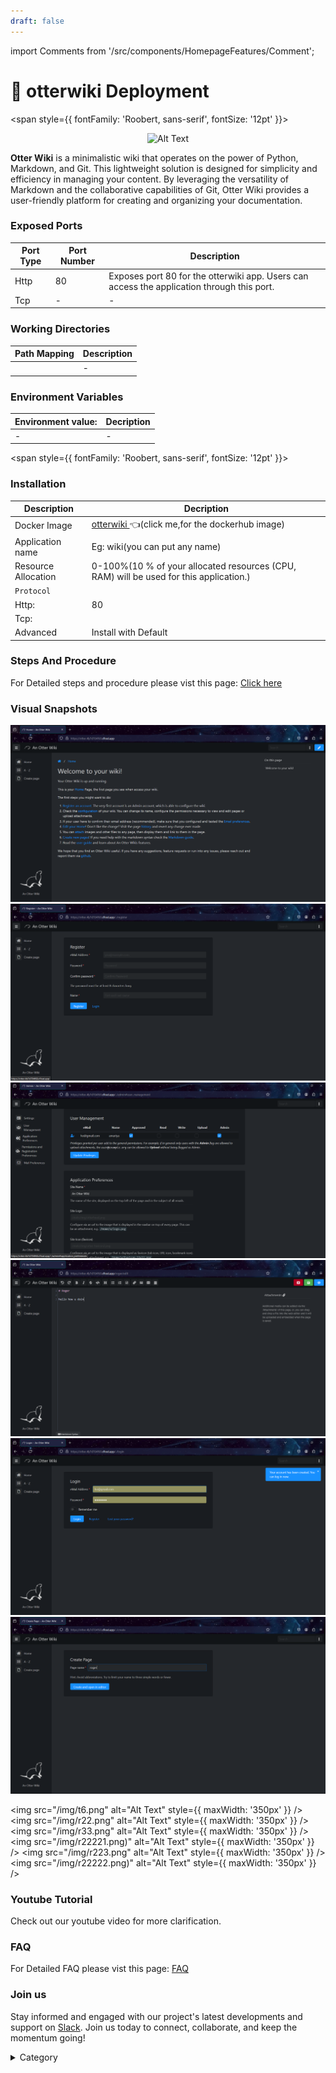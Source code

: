 ```yaml
---
draft: false
---
```

import Comments from '/src/components/HomepageFeatures/Comment';

# 📔 otterwiki Deployment

<span style={{ fontFamily: 'Roobert, sans-serif', fontSize: '12pt' }}>


<p align="center">
  <img src="/img/dd23" alt="Alt Text" width="25%"/>
</p> 


**Otter Wiki** is a minimalistic wiki that operates on the power of Python, Markdown, and Git. This lightweight solution is designed for simplicity and efficiency in managing your content. By leveraging the versatility of Markdown and the collaborative capabilities of Git, Otter Wiki provides a user-friendly platform for creating and organizing your documentation.


### Exposed Ports

| Port Type | Port Number | Description |
| --------- | ----------- | ----------- |
| Http      | 80       | Exposes port 80 for the otterwiki app. Users can access the  application through this port. |
| Tcp       | -           | -             |

### Working Directories

| Path Mapping                         | Description |
| ------------------------------------ | ----------- |
|| - |


### Environment Variables

|   **Environment value:**          | Decription                                                                                                               | 
| --------------------- | ------                                                                                                                   | 
|-       |  -                              |

</span>


<span style={{ fontFamily: 'Roobert, sans-serif', fontSize: '12pt' }}>

### Installation

|  Description          | Decription                                                                                                               | 
| --------------------- | ------                                                                                                                   | 
| Docker Image          |   [otterwiki ](https://hub.docker.com/r/redimp/otterwiki)👈(click me,for the dockerhub image)                       |
| Application name      |  Eg: wiki(you can put any name)                                                                                        | 
| Resource Allocation   |  0-100%(10 % of your allocated resources (CPU, RAM) will be used for this application.)                                  | 
| `Protocol`            |                                                                                                                          | 
|  Http:                | 80                                                                                                                      |
|  Tcp:                 |                                                                                                                          | 
|    Advanced           |    Install with Default                                                                                                  |



### Steps And Procedure

For Detailed steps and procedure please vist this page: [Click here](https://techscaleinfinite.github.io/introduction/cloud-float/Steps%20and%20procedure)


### Visual Snapshots
![Alt Text](/img/t6.png)
![Alt Text](/img/r22.png)
![Alt Text](/img/r33.png)
![Alt Text](/img/r22221.png)
![Alt Text](/img/r223.png)
![Alt Text](/img/r22222.png)


<img src="/img/t6.png" alt="Alt Text" style={{ maxWidth: '350px' }} />
<img src="/img/r22.png" alt="Alt Text" style={{ maxWidth: '350px' }} />
<img src="/img/r33.png" alt="Alt Text" style={{ maxWidth: '350px' }} />
<img src="/img/r22221.png)" alt="Alt Text" style={{ maxWidth: '350px' }} />
<img src="/img/r223.png" alt="Alt Text" style={{ maxWidth: '350px' }} />
<img src="/img/r22222.png)" alt="Alt Text" style={{ maxWidth: '350px' }} />

### Youtube Tutorial&#x20;

Check out our youtube video for more clarification.



### FAQ

For Detailed FAQ please vist this page: [FAQ](https://techscaleinfinite.github.io/FAQ)

### Join us

Stay informed and engaged with our project's latest developments and support on [Slack](https://app.slack.com/client/T04QS32JX6E/C04QKEWE146). Join us today to connect, collaborate, and keep the momentum going!&#x20;

<details>

<summary>Category</summary>

Kubernetes, cloud computing, DevOps, cloud services, hosting platform, container orchestration, cloud infrastructure, cloud deployment, cloud management, cloud technology, cloud solutions, otterwiki

</details>

</span>


<Comments />